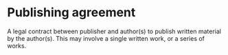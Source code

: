 # Publishing agreement
 
A legal contract between publisher and author(s) to publish written material by the author(s). This may involve a single written work, or a series of works.